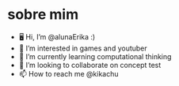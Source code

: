  #  sobre mim

- 🖥️ Hi, I’m @alunaErika :)
- 🚙 I’m interested in games and youtuber
- 🌱 I’m currently learning computational thinking
- 💞️ I’m looking to collaborate on concept test
- 📫 How to reach me @kikachu


